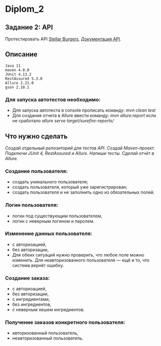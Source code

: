 # Diplom_2
## Задание 2: API
Протестировать API [Stellar Burgers](https://stellarburgers.nomoreparties.site/),
[Документация API](https://code.s3.yandex.net/qa-automation-engineer/java/cheatsheets/paid-track/diplom/api-documentation.pdf).
## Описание
    Java 11
    maven 4.0.0
    JUnit 4.13.2
    RestAssured 5.3.0
    Allure 2.21.0
    gson 2.10.1
### Для запуска автотестов необходимо:
* Для запуска автотеста в console прописать команду: *mvn clean test*
* Для создания отчета в Allure ввести команду: *mvn allure:report* если не сработало *allure serve target/surefire-reports/*

## Что нужно сделать
*Создай отдельный репозиторий для тестов API.
Создай Maven-проект.
Подключи JUnit 4, RestAssured и Allure.
Напиши тесты.
Сделай отчёт в Allure.*

### Создание пользователя:
* создать уникального пользователя;
* создать пользователя, который уже зарегистрирован;
* создать пользователя и не заполнить одно из обязательных полей.

### Логин пользователя:
* логин под существующим пользователем,
* логин с неверным логином и паролем.

### Изменение данных пользователя:
* с авторизацией,
* без авторизации,
* Для обеих ситуаций нужно проверить, что любое поле можно изменить. Для неавторизованного пользователя — ещё и то, что система вернёт ошибку.

### Создание заказа:
* с авторизацией,
* без авторизации,
* с ингредиентами,
* без ингредиентов,
* с неверным хешем ингредиентов.

### Получение заказов конкретного пользователя:
* авторизованный пользователь,
* неавторизованный пользователь.
